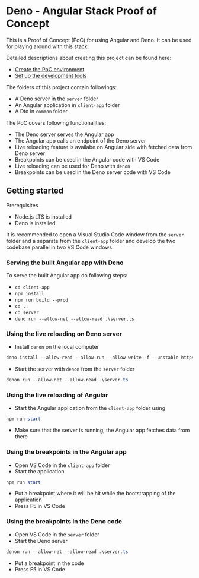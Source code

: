 # Deno - Angular Stack Proof of Concept
This is a Proof of Concept (PoC) for using Angular and Deno. It can be used for playing around with this stack. 

Detailed descriptions about creating this project can be found here:
* [Create the PoC environment](https://dev.to/tenkmilan/deno-angular-stack-proof-of-concept-1df2)
* [Set up the development tools](https://dev.to/milantenk/deno-angular-development-environment-3ef1)

The folders of this project contain followings:
* A Deno server in the `server` folder
* An Angular application in `client-app` folder
* A Dto in `common` folder

The PoC covers following functionalities:
* The Deno server serves the Angular app
* The Angular app calls an endpoint of the Deno server
* Live reloading feature is availabe on Angular side with fetched data from Deno server
* Breakpoints can be used in the Angular code with VS Code
* Live reloading can be used for Deno with `denon`
* Breakpoints can be used in the Deno server code with VS Code

## Getting started
Prerequisites
* Node.js LTS is installed
* Deno is installed

It is recommended to open a Visual Studio Code window from the `server` folder and a separate from the `client-app` folder and develop the two codebase parallel in two VS Code windows.

### Serving the built Angular app with Deno
To serve the built Angular app do following steps:
* `cd client-app`
* `npm install`
* `npm run build --prod`
* `cd ..`
* `cd server`
* `deno run --allow-net --allow-read .\server.ts`

### Using the live reloading on Deno server
* Install `denon` on the local computer
```powershell
deno install --allow-read --allow-run --allow-write -f --unstable https://deno.land/x/denon/denon.ts
```
* Start the server with `denon` from the `server` folder
```powershell
denon run --allow-net --allow-read .\server.ts
``` 

### Using the live reloading of Angular
* Start the Angular application from the `client-app` folder using
```powershell
npm run start
``` 
* Make sure that the server is running, the Angular app fetches data from there

### Using the breakpoints in the Angular app
* Open VS Code in the `client-app` folder
* Start the application
```powershell
npm run start
``` 
* Put a breakpoint where it will be hit while the bootstrapping of the application
* Press F5 in VS Code

### Using the breakpoints in the Deno code
* Open VS Code in the `server` folder
* Start the Deno server
```powershell
denon run --allow-net --allow-read .\server.ts
``` 
* Put a breakpoint in the code
* Press F5 in VS Code
